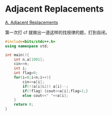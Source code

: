 # Adjacent Replacements


[A. Adjacent Replacements](https://codeforces.com/contest/1006/problem/A)  

第一次打 cf 就做出一道这样的找规律的题，打到自闭。
```cpp
#include<bits/stdc++.h>
using namespace std;

int main(){
    int n,a[1001];
    cin>>n;
    int i;
    int flag=0;
    for(i=0;i<n;i++){
        cin>>a[i];
        if(!(a[i]&1)) a[i]--;
        if(!flag) {cout<<a[i];flag=1;}
        else cout<<" "<<a[i];
    }
	return 0;
}
```

